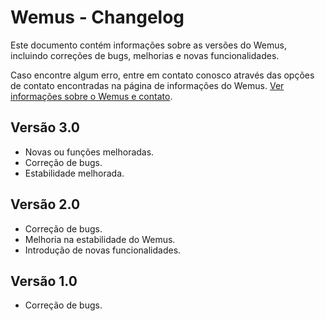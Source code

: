 # Wemus - Changelog

Este documento contém informações sobre as versões do Wemus, incluindo correções de bugs, melhorias e novas funcionalidades.

Caso encontre algum erro, entre em contato conosco através das opções de contato encontradas na página de informações do Wemus. [Ver informações sobre o Wemus e contato](#).


## Versão 3.0

- Novas ou funções melhoradas.
- Correção de bugs.
- Estabilidade melhorada.

## Versão 2.0

- Correção de bugs.
- Melhoria na estabilidade do Wemus.
- Introdução de novas funcionalidades.

## Versão 1.0

- Correção de bugs.
